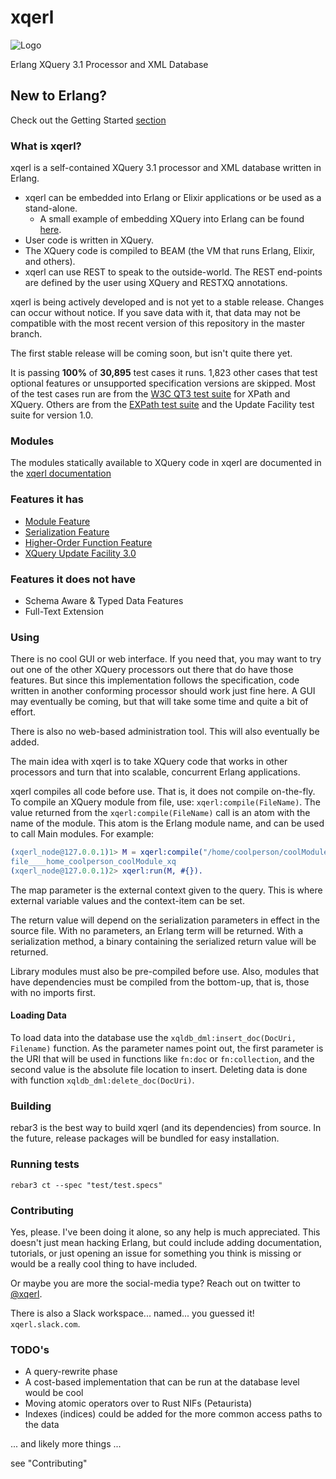 # xqerl

![Logo](./docs/img/logo_m.png "xqerl")

Erlang XQuery 3.1 Processor and XML Database

## New to Erlang?

Check out the Getting Started [section](./docs/src/GettingStarted.md)

### What is xqerl?

xqerl is a self-contained XQuery 3.1 processor and XML database written in Erlang.

* xqerl can be embedded into Erlang or Elixir applications or be used as a stand-alone.
  * A small example of embedding XQuery into Erlang can be found [here](https://github.com/zadean/xqerl_demo_sudoku).
* User code is written in XQuery.
* The XQuery code is compiled to BEAM (the VM that runs Erlang, Elixir, and others).
* xqerl can use REST to speak to the outside-world. The REST end-points are defined by the user using XQuery and RESTXQ annotations.

xqerl is being actively developed and is not yet to a stable release. Changes can occur without notice. If you save data with it, that data may not be compatible with the most recent version of this repository in the master branch.

The first stable release will be coming soon, but isn't quite there yet.

It is passing **100%** of **30,895** test cases it runs. 1,823 other cases that test optional features or unsupported specification versions are skipped.
Most of the test cases run are from the [W3C QT3 test suite](https://github.com/w3c/qt3tests) for XPath and XQuery.
Others are from the [EXPath test suite](https://github.com/expath/expath-cg) and the Update Facility test suite for version 1.0.

### Modules

The modules statically available to XQuery code in xqerl are documented in the [xqerl documentation](https://zadean.github.io/xqerl/modules.html)

### Features it has

* [Module Feature](https://www.w3.org/TR/xquery-31/#id-module-feature)
* [Serialization Feature](https://www.w3.org/TR/xquery-31/#id-serialization-feature)
* [Higher-Order Function Feature](https://www.w3.org/TR/xquery-31/#id-higher-order-function-feature)
* [XQuery Update Facility 3.0](https://www.w3.org/TR/xquery-update-30)

### Features it does not have

* Schema Aware & Typed Data Features
* Full-Text Extension

### Using

There is no cool GUI or web interface. If you need that, you may want to try out one of the other XQuery processors out there that do have those features.
But since this implementation follows the specification, code written in another conforming processor should work just fine here.
A GUI may eventually be coming, but that will take some time and quite a bit of effort.

There is also no web-based administration tool. This will also eventually be added.  

The main idea with xqerl is to take XQuery code that works in other processors and turn that into scalable, concurrent Erlang applications.

xqerl compiles all code before use. That is, it does not compile on-the-fly. To compile an XQuery module from file, use: `xqerl:compile(FileName)`.
The value returned from the `xqerl:compile(FileName)` call is an atom with the name of the module. This atom is the Erlang module name, and can be used to call Main modules. For example:

```erlang
(xqerl_node@127.0.0.1)1> M = xqerl:compile("/home/coolperson/coolModule.xq").
file____home_coolperson_coolModule_xq
(xqerl_node@127.0.0.1)2> xqerl:run(M, #{}).
```

The map parameter is the external context given to the query. This is where external variable values and the context-item can be set.

The return value will depend on the serialization parameters in effect in the source file. With no parameters, an Erlang term will be returned. With a serialization method, a binary containing the serialized return value will be returned.

Library modules must also be pre-compiled before use. Also, modules that have dependencies must be compiled from the bottom-up, that is, those with no imports first.

#### Loading Data

To load data into the database use the `xqldb_dml:insert_doc(DocUri, Filename)` function. As the parameter names point out, the first parameter is the URI that will be used in functions like `fn:doc` or `fn:collection`, and the second value is the absolute file location to insert.
Deleting data is done with function `xqldb_dml:delete_doc(DocUri)`.

### Building

rebar3 is the best way to build xqerl (and its dependencies) from source. In the future, release packages will be bundled for easy installation.

### Running tests

`rebar3 ct --spec "test/test.specs"`

### Contributing

Yes, please. I've been doing it alone, so any help is much appreciated.
This doesn't just mean hacking Erlang, but could include adding documentation, tutorials, or just opening an issue for something you think is missing or would be a really cool thing to have included.

Or maybe you are more the social-media type? Reach out on twitter to [@xqerl](https://twitter.com/xqerl).

There is also a Slack workspace... named... you guessed it! `xqerl.slack.com`.

### TODO's

* A query-rewrite phase
* A cost-based implementation that can be run at the database level would be cool
* Moving atomic operators over to Rust NIFs (Petaurista)
* Indexes (indices) could be added for the more common access paths to the data

... and likely more things ...

see "Contributing"
